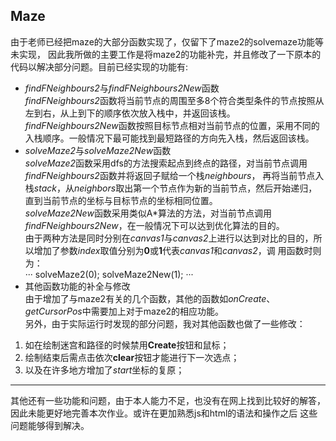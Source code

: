 Maze
--------
由于老师已经把maze的大部分函数实现了，仅留下了maze2的solvemaze功能等未实现，
因此我所做的主要工作是将maze2的功能补完，并且修改了一下原本的代码以解决部分问题。目前已经实现的功能有:  
+ *findFNeighbours2*与*findFNeighbours2New*函数  
*findFNeighbours2*函数将当前节点的周围至多8个符合类型条件的节点按照从左到右，从上到下的顺序依次放入栈中，并返回该栈。  
*findFNeighbours2New*函数按照目标节点相对当前节点的位置，采用不同的入栈顺序。一般情况下最可能找到最短路径的方向先入栈，然后返回该栈。
+ *solveMaze2*与*solveMaze2New*函数  
*solveMaze2*函数采用dfs的方法搜索起点到终点的路径，对当前节点调用*findFNeighbours2*函数并将返回子赋给一个栈*neighbours*，
再将当前节点入栈*stack*，从*neighbors*取出第一个节点作为新的当前节点，然后开始递归，直到当前节点的坐标与目标节点的坐标相同位置。  
*solveMaze2New*函数采用类似A\*算法的方法，对当前节点调用*findFNeighbours2New*，在一般情况下可以达到优化算法的目的。  
由于两种方法是同时分别在*canvas1*与*canvas2*上进行以达到对比的目的，所以增加了参数*index*取值分别为**0**或**1**代表*canvas1*和*canvas2*，调
用函数时则为：  
···
solveMaze2(0);
solveMaze2New(1);
···
+ 其他函数功能的补全与修改   
由于增加了与maze2有关的几个函数，其他的函数如*onCreate*、*getCursorPos*中需要加上对于maze2的相应功能。  
另外，由于实际运行时发现的部分问题，我对其他函数也做了一些修改：  
 1. 如在绘制迷宫和路径的时候禁用**Create**按钮和鼠标；
 2. 绘制结束后需点击依次**clear**按钮才能进行下一次选点；
 3. 以及在许多地方增加了*start*坐标的复原；  
---------
其他还有一些功能和问题，由于本人能力不足，也没有在网上找到比较好的解答，因此未能更好地完善本次作业。或许在更加熟悉js和html的语法和操作之后
这些问题能够得到解决。

